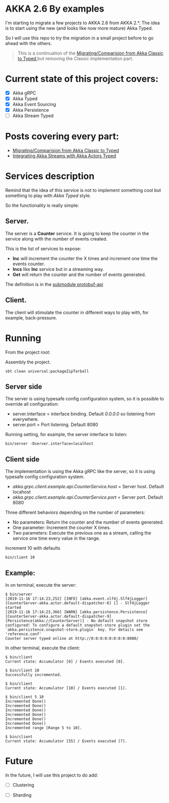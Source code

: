 # AKKA 2.6 By examples

I'm starting to migrate a few projects to AKKA 2.6 from AKKA 2.*. The idea
is to start using the new (and looks like now more mature) Akka Typed.

So I will use this repo to try the migration in a small project before
to go ahead with the others.

> This is a continuation of the [Migrating/Comparision from Akka Classic to Typed ](https://www.acervera.com/blog/2019/11/akka-typed-grpc-persistence/)
> but removing the Classic implementation part. 

# Current state of this project covers:

- [x] Akka gRPC
- [x] Akka Typed
- [x] Akka Event Sourcing
- [x] Akka Persistence
- [ ] Akka Stream Typed

# Posts covering every part:
- [Migrating/Comparision from Akka Classic to Typed ](https://www.acervera.com/blog/2019/11/akka-typed-grpc-persistence/)
- [Integrating Akka Streams with Akka Actors Typed ](https://www.acervera.com/blog/2020/04/akka-stream-typed-actors/)

# Services description
Remind that the idea of this service is not to implement something cool
but something to play with *Akka Typed* style.

So the functionality is really simple:

## Server.
The server is a **Counter** service. It is going to keep the counter in the service along with the number of
events created.

This is the list of services to expose:
- **Inc** will increment the counter the X times and increment one time
  the events counter.
- **Incs** like **Inc** service but in a streaming way.
- **Get** will return the counter and the number of events generated.

The definition is in the [submodule protobuf-api](protobuf-api/src/main/resources/example.proto)

## Client.
The client will stimulate the counter in different ways to play with, for example, back-pressure.

# Running
From the project root:

Assembly the project.
```
sbt clean universal:packageZipTarball
```
## Server side

The server is using typesafe config configuration system, so it is
possible to override all configuration:
- server.interface = interface binding. Default *0.0.0.0* so listening
  from everywhere.
- server.port = Port listening. Default 8080 

Running setting, for example, the server interface to listen:
```
bin/server -Dserver.interface=localhost
```

## Client side

The implementation is using the Akka gRPC like the server, so it is
using typesafe config configuration system.
- *akka.grpc.client.example.api.CounterService.host* = Server host.
  Default locahost
- *akka.grpc.client.example.api.CounterService.port* = Server port.
  Default 8080

Three different behaviors depending on the number of parameters:
- No parameters: Return the counter and the number of events generated.
- One parameter: Increment the counter X times.
- Two parameters: Execute the previous one as a stream, calling the
  service one time every value in the range.
  
Increment 10 with defaults
```
bin/client 10
```

## Example:

In on terminal, execute the server:

```
$ bin/server
[2019-11-16 17:14:23,252] [INFO] [akka.event.slf4j.Slf4jLogger] [CounterServer-akka.actor.default-dispatcher-6] [] - Slf4jLogger started
[2019-11-16 17:14:23,366] [WARN] [akka.persistence.Persistence] [CounterServer-akka.actor.default-dispatcher-9] [Persistence(akka://CounterServer)] - No default snapshot store configured! To configure a default snapshot-store plugin set the `akka.persistence.snapshot-store.plugin` key. For details see 'reference.conf'
Counter server typed online at http://0:0:0:0:0:0:0:0:8080/

```

In other terminal, execute the client:

```
$ bin/client
Current state: Accumulator [0] / Events executed [0].

$ bin/client 10
Successfully incremented.

$ bin/client
Current state: Accumulator [10] / Events executed [1].

$ bin/client 5 10
Incremented Done()
Incremented Done()
Incremented Done()
Incremented Done()
Incremented Done()
Incremented Done()
Incremented range [Range 5 to 10].

$ bin/client
Current state: Accumulator [55] / Events executed [7].

```

# Future

In the future, I will use this project to do add:

- [ ] Clustering 
- [ ] Sharding

